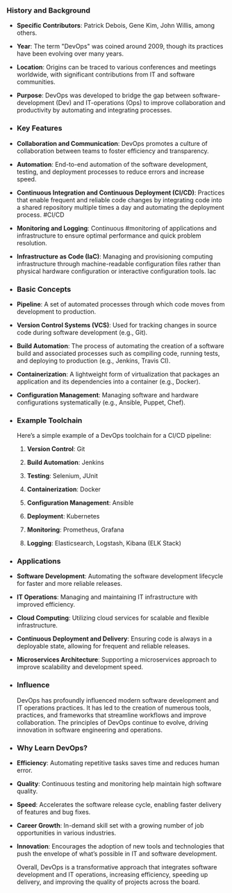 ### **History and Background**
- **Specific Contributors**: Patrick Debois, Gene Kim, John Willis, among others.
- **Year**: The term "DevOps" was coined around 2009, though its practices have been evolving over many years.
- **Location**: Origins can be traced to various conferences and meetings worldwide, with significant contributions from IT and software communities.
- **Purpose**: DevOps was developed to bridge the gap between software-development (Dev) and IT-operations (Ops) to improve collaboration and productivity by automating and integrating processes.
- ### **Key Features**
- **Collaboration and Communication**: DevOps promotes a culture of collaboration between teams to foster efficiency and transparency.
- **Automation**: End-to-end automation of the software development, testing, and deployment processes to reduce errors and increase speed.
- **Continuous Integration and Continuous Deployment (CI/CD)**: Practices that enable frequent and reliable code changes by integrating code into a shared repository multiple times a day and automating the deployment process. #CI/CD
- **Monitoring and Logging**: Continuous #monitoring of applications and infrastructure to ensure optimal performance and quick problem resolution.
- **Infrastructure as Code (IaC)**: Managing and provisioning computing infrastructure through machine-readable configuration files rather than physical hardware configuration or interactive configuration tools. Iac
- ### **Basic Concepts**
- **Pipeline**: A set of automated processes through which code moves from development to production.
- **Version Control Systems (VCS)**: Used for tracking changes in source code during software development (e.g., Git).
- **Build Automation**: The process of automating the creation of a software build and associated processes such as compiling code, running tests, and deploying to production (e.g., Jenkins, Travis CI).
- **Containerization**: A lightweight form of virtualization that packages an application and its dependencies into a container (e.g., Docker).
- **Configuration Management**: Managing software and hardware configurations systematically (e.g., Ansible, Puppet, Chef).
- ### **Example Toolchain**
  
  Here’s a simple example of a DevOps toolchain for a CI/CD pipeline:
  
  1. **Version Control**: Git
  
  2. **Build Automation**: Jenkins
  
  3. **Testing**: Selenium, JUnit
  
  4. **Containerization**: Docker
  
  5. **Configuration Management**: Ansible
  
  6. **Deployment**: Kubernetes
  
  7. **Monitoring**: Prometheus, Grafana
  
  8. **Logging**: Elasticsearch, Logstash, Kibana (ELK Stack)
- ### **Applications**
- **Software Development**: Automating the software development lifecycle for faster and more reliable releases.
- **IT Operations**: Managing and maintaining IT infrastructure with improved efficiency.
- **Cloud Computing**: Utilizing cloud services for scalable and flexible infrastructure.
- **Continuous Deployment and Delivery**: Ensuring code is always in a deployable state, allowing for frequent and reliable releases.
- **Microservices Architecture**: Supporting a microservices approach to improve scalability and development speed.
- ### **Influence**
  
  DevOps has profoundly influenced modern software development and IT operations practices. It has led to the creation of numerous tools, practices, and frameworks that streamline workflows and improve collaboration. The principles of DevOps continue to evolve, driving innovation in software engineering and operations.
- ### **Why Learn DevOps?**
- **Efficiency**: Automating repetitive tasks saves time and reduces human error.
- **Quality**: Continuous testing and monitoring help maintain high software quality.
- **Speed**: Accelerates the software release cycle, enabling faster delivery of features and bug fixes.
- **Career Growth**: In-demand skill set with a growing number of job opportunities in various industries.
- **Innovation**: Encourages the adoption of new tools and technologies that push the envelope of what’s possible in IT and software development.
  
  Overall, DevOps is a transformative approach that integrates software development and IT operations, increasing efficiency, speeding up delivery, and improving the quality of projects across the board.